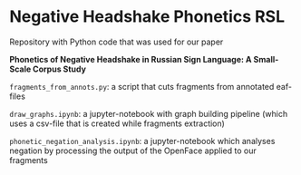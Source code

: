 # Negative Headshake Phonetics RSL
Repository with Python code that was used for our paper 

**Phonetics of Negative Headshake in Russian Sign Language: A Small-Scale Corpus Study** 

```fragments_from_annots.py```: a script that cuts fragments from annotated eaf-files 

```draw_graphs.ipynb```: a jupyter-notebook with graph building pipeline (which uses a csv-file that is created while fragments extraction)

```phonetic_negation_analysis.ipynb```: a jupyter-notebook which analyses negation by processing the output of the OpenFace applied to our fragments
